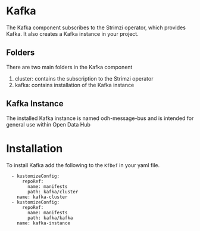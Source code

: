 # Kafka

The Kafka component subscribes to the Strimzi operator, which provides Kafka.  It also creates a
Kafka instance in your project.

## Folders
There are two main folders in the Kafka component
1. cluster: contains the subscription to the Strimzi operator
2. kafka: contains installation of the Kafka instance

## Kafka Instance

The installed Kafka instance is named odh-message-bus and is intended for general use within Open Data Hub

# Installation
To install Kafka add the following to the `KfDef` in your yaml file.

```
  - kustomizeConfig:
      repoRef:
        name: manifests
        path: kafka/cluster
    name: kafka-cluster
  - kustomizeConfig:
      repoRef:
        name: manifests
        path: kafka/kafka
    name: kafka-instance
```
